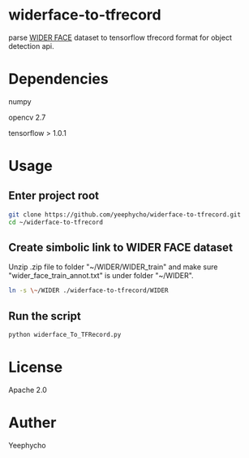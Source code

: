 # widerface-to-tfrecord
parse [WIDER FACE](http://mmlab.ie.cuhk.edu.hk/projects/WIDERFace/) dataset to tensorflow tfrecord format for object detection api.

# Dependencies
numpy

opencv 2.7

tensorflow > 1.0.1

# Usage
## Enter project root
``` bash
git clone https://github.com/yeephycho/widerface-to-tfrecord.git
cd ~/widerface-to-tfrecord
```
## Create simbolic link to WIDER FACE dataset
Unzip .zip file to folder "\~/WIDER/WIDER_train" and make sure "wider_face_train_annot.txt" is under folder "\~/WIDER".

``` bash
ln -s \~/WIDER ./widerface-to-tfrecord/WIDER
```

## Run the script
``` python
python widerface_To_TFRecord.py
```

# License
Apache 2.0

# Auther
Yeephycho
